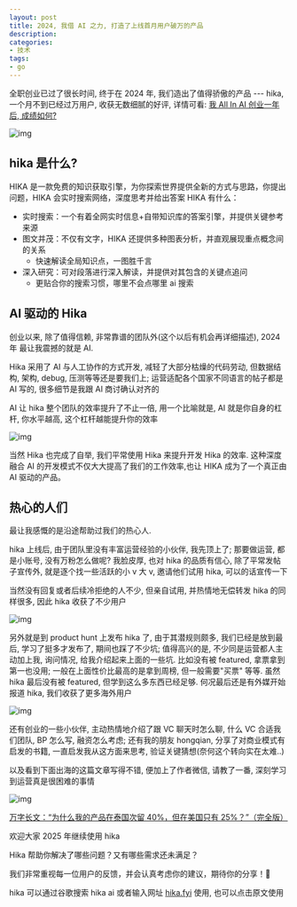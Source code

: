 ```yaml
---
layout: post
title: 2024, 我借 AI 之力, 打造了上线首月用户破万的产品
description:
categories:
- 技术
tags:
- go
---
```

全职创业已过了很长时间, 终于在 2024 年, 我们造出了值得骄傲的产品 --- hika, 一个月不到已经过万用户, 收获无数细腻的好评, 详情可看: [我 All In AI 创业一年后, 成绩如何?](https://mp.weixin.qq.com/s?__biz=MzIzOTIyNTA4MA==&mid=2649796995&idx=1&sn=0c69dc322da18b75de3078b3f056ca0c&scene=21#wechat_redirect)

![img](https://fb-usercontent.fra1.cdn.digitaloceanspaces.com/01942cbe-8be7-7e52-8757-abd6c5e67544.png)

## **hika 是什么?**

HIKA 是一款免费的知识获取引擎，为你探索世界提供全新的方式与思路，你提出问题，HIKA 会实时搜索网络，深度思考并给出答案 HIKA 有什么：

- 实时搜索：一个有着全网实时信息+自带知识库的答案引擎，并提供关键参考来源
- 图文并茂：不仅有文字，HIKA 还提供多种图表分析，并直观展现重点概念间的关系
  - 快速解读全局知识点，一图胜千言
- 深入研究：可对段落进行深入解读，并提供对其包含的关键点追问
  - 更贴合你的搜索习惯，哪里不会点哪里 ai 搜索

## **AI 驱动的 Hika**

创业以来, 除了值得信赖, 非常靠谱的团队外(这个以后有机会再详细描述), 2024 年 最让我震撼的就是 AI.

Hika 采用了 AI 与人工协作的方式开发, 减轻了大部分枯燥的代码劳动, 但数据结构, 架构, debug, 压测等等还是要我们上; 运营适配各个国家不同语言的帖子都是 AI 写的, 很多细节是我跟 AI 商讨确认对齐的

AI 让 hika 整个团队的效率提升了不止一倍, 用一个比喻就是, AI 就是你自身的杠杆, 你水平越高, 这个杠杆越能提升你的效率

![img](https://fb-usercontent.fra1.cdn.digitaloceanspaces.com/01942cbf-040d-75ae-8b51-8d26c5f2f7c5.png)

当然 Hika 也完成了自举, 我们平常使用 Hika 来提升开发 Hika 的效率. 这种深度融合 AI 的开发模式不仅大大提高了我们的工作效率,也让 HIKA 成为了一个真正由 AI 驱动的产品。

## **热心的人们**

最让我感慨的是沿途帮助过我们的热心人.

hika 上线后, 由于团队里没有丰富运营经验的小伙伴, 我先顶上了; 那要做运营, 都是小账号, 没有万粉怎么做呢? 我脸皮厚, 也对 hika 的品质有信心, 除了平常发帖子宣传外, 就是逐个找一些活跃的小 v 大 v, 邀请他们试用 hika, 可以的话宣传一下

当然没有回复或者后续冷拒绝的人不少, 但亲自试用, 并热情地无偿转发 hika 的同样很多, 因此 hika 收获了不少用户

![img](https://fb-usercontent.fra1.cdn.digitaloceanspaces.com/01942cbf-2b9d-7036-aef4-0f7c7c8b833d.png)

另外就是到 product hunt 上发布 hika 了, 由于其潜规则颇多, 我们已经是放到最后, 学习了挺多才发布了, 期间也踩了不少坑; 值得高兴的是, 不少同是运营都人主动加上我, 询问情况, 给我介绍起来上面的一些坑. 比如没有被 featured, 拿票拿到第一也没用; 一般在上面性价比最高的是拿到周榜, 但一般需要"买票" 等等. 虽然 hika 最后没有被 featured, 但学到这么多东西已经足够. 何况最后还是有外媒开始报道 hika, 我们收获了更多海外用户

![img](https://fb-usercontent.fra1.cdn.digitaloceanspaces.com/01942cbf-4ed5-7360-a2c8-4b96296cccb7.png)

还有创业的一些小伙伴, 主动热情地介绍了跟 VC 聊天时怎么聊, 什么 VC 合适我们团队, BP 怎么写, 融资怎么考虑; 还有我的朋友 hongqian, 分享了对商业模式有启发的书籍, 一直启发我从这方面来思考, 验证关键猜想(奈何这个转向实在太难..)

以及看到下面出海的这篇文章写得不错, 便加上了作者微信, 请教了一番, 深刻学习到运营真是很困难的事情

![img](https://fb-usercontent.fra1.cdn.digitaloceanspaces.com/01942cbf-6d91-770c-a87e-d576941b4621.png)

[万字长文：“为什么我的产品在泰国次留 40%，但在美国只有 25%？”（完全版）](https://mp.weixin.qq.com/s?__biz=MzI5MTIxMDU3OQ==&mid=2653336999&idx=1&sn=9c19b16225b7a00b87636ae9f9d78af0&scene=21#wechat_redirect)

欢迎大家 2025 年继续使用 hika

Hika 帮助你解决了哪些问题？又有哪些需求还未满足？

我们非常重视每一位用户的反馈，并会认真考虑你的建议，期待你的分享！🤗

hika 可以通过谷歌搜索 hika ai 或者输入网址 [hika.fyi](http://hika.fyi/) 使用, 也可以点击原文使用
